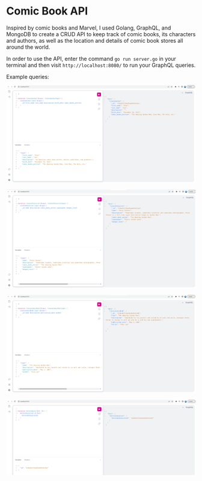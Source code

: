 # Comic Book API

Inspired by comic books and Marvel, I used Golang, GraphQL, and MongoDB to create a CRUD API to keep track of comic books, its characters and authors, as well as the location and details of comic book stores all around the world.

In order to use the API, enter the command `go run server.go` in your terminal and then visit `http://localhost:8080/` to run your GraphQL queries.

Example queries:

![My Image](images/author.png)

![My Image](images/character.png)

![My Image](images/comicbook.png)

![My Image](images/delete.png)
